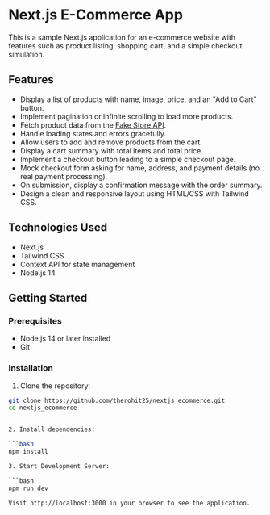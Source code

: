 # Next.js E-Commerce App

This is a sample Next.js application for an e-commerce website with features such as product listing, shopping cart, and a simple checkout simulation.

## Features

- Display a list of products with name, image, price, and an "Add to Cart" button.
- Implement pagination or infinite scrolling to load more products.
- Fetch product data from the [Fake Store API](https://fakestoreapi.com/docs).
- Handle loading states and errors gracefully.
- Allow users to add and remove products from the cart.
- Display a cart summary with total items and total price.
- Implement a checkout button leading to a simple checkout page.
- Mock checkout form asking for name, address, and payment details (no real payment processing).
- On submission, display a confirmation message with the order summary.
- Design a clean and responsive layout using HTML/CSS with Tailwind CSS.

## Technologies Used

- Next.js
- Tailwind CSS
- Context API for state management
- Node.js 14

## Getting Started

### Prerequisites

- Node.js 14 or later installed
- Git

### Installation

1. Clone the repository:

````bash
git clone https://github.com/therohit25/nextjs_ecommerce.git
cd nextjs_ecommerce


2. Install dependencies:

```bash
npm install

3. Start Development Server:

```bash
npm run dev

Visit http://localhost:3000 in your browser to see the application.
````
